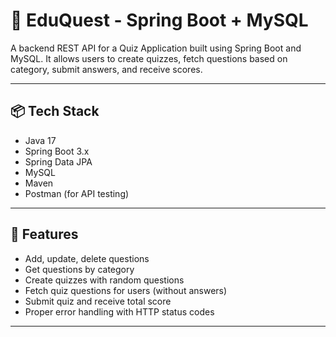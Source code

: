 # 🎯 EduQuest - Spring Boot + MySQL

A backend REST API for a Quiz Application built using Spring Boot and MySQL. It allows users to create quizzes, fetch questions based on category, submit answers, and receive scores.

---

## 📦 Tech Stack

- Java 17
- Spring Boot 3.x
- Spring Data JPA
- MySQL
- Maven
- Postman (for API testing)

---

## 🔧 Features

- Add, update, delete questions
- Get questions by category
- Create quizzes with random questions
- Fetch quiz questions for users (without answers)
- Submit quiz and receive total score
- Proper error handling with HTTP status codes

---
